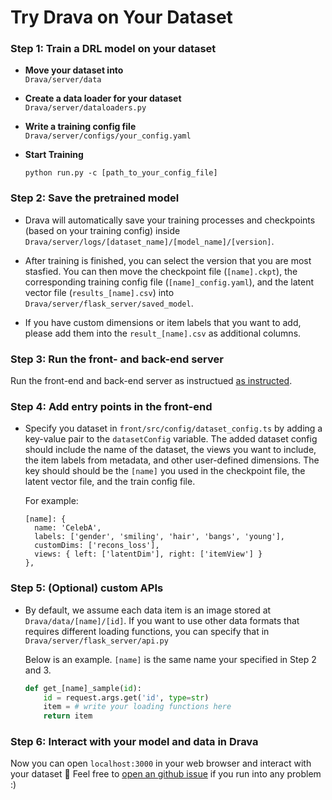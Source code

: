 # Try Drava on Your Dataset

### Step 1: Train a DRL model on your dataset

- **Move your dataset into**  
  `Drava/server/data`

- **Create a data loader for your dataset**  
  `Drava/server/dataloaders.py`

- **Write a training config file**  
  `Drava/server/configs/your_config.yaml`

- **Start Training**
  ```
  python run.py -c [path_to_your_config_file]
  ```

### Step 2: Save the pretrained model
  - Drava will automatically save your training processes and checkpoints (based on your training config) inside `Drava/server/logs/[dataset_name]/[model_name]/[version]`.
  
  - After training is finished, you can select the version that you are most stasfied. You can then move the checkpoint file (`[name].ckpt`), the corresponding training config file (`[name]_config.yaml`), and  the latent vector file (`results_[name].csv`) into `Drava/server/flask_server/saved_model`. 
  - If you have custom dimensions or item labels that you want to add, please add them into the `result_[name].csv` as additional columns.

### Step 3: Run the front- and back-end server
 Run the front-end and back-end server as instructued [as instructed](./dev.md).

### Step 4: Add entry points in the front-end
  - Specify you dataset in `front/src/config/dataset_config.ts` by adding a key-value pair to the `datasetConfig` variable. The added dataset config should include the name of the dataset, the views you want to include, the item labels from metadata, and other user-defined dimensions. The key should should be the `[name]` you used in the checkpoint file, the latent vector file, and the train config file.

    For example:
    ```
    [name]: {
      name: 'CelebA',
      labels: ['gender', 'smiling', 'hair', 'bangs', 'young'],
      customDims: ['recons_loss'],
      views: { left: ['latentDim'], right: ['itemView'] }
    },
    ```

### Step 5: (Optional) custom APIs
- By default, we assume each data item is an image stored at `Drava/data/[name]/[id]`. If you want to use other data formats that requires different loading functions, you can specify that in `Drava/server/flask_server/api.py`

  Below is an example. `[name]` is the same name your specified in Step 2 and 3.
  ```python
  def get_[name]_sample(id):
      id = request.args.get('id', type=str)
      item = # write your loading functions here
      return item
  ```

### Step 6: Interact with your model and data in Drava
   Now you can open `localhost:3000` in your web browser and interact with your dataset :tada:
   Feel free to [open an github issue](https://github.com/wangqianwen0418/DRAVA/issues/new/choose) if you run into any problem :)